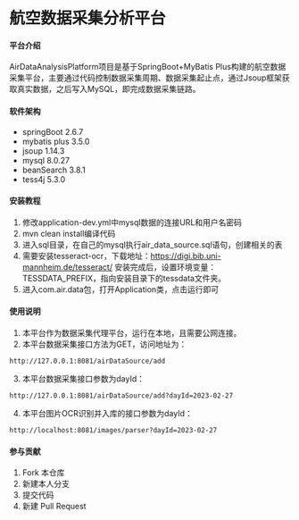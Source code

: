 # 航空数据采集分析平台

#### 平台介绍
AirDataAnalysisPlatform项目是基于SpringBoot+MyBatis Plus构建的航空数据采集平台，主要通过代码控制数据采集周期、数据采集起止点，通过Jsoup框架获取真实数据，之后写入MySQL，即完成数据采集链路。

#### 软件架构
- springBoot 2.6.7
- mybatis plus 3.5.0
- jsoup 1.14.3
- mysql 8.0.27
- beanSearch 3.8.1
- tess4j 5.3.0

#### 安装教程

1.  修改application-dev.yml中mysql数据的连接URL和用户名密码
2.  mvn clean install编译代码
3.  进入sql目录，在自己的mysql执行air_data_source.sql语句，创建相关的表
4.  需要安装tesseract-ocr，下载地址：https://digi.bib.uni-mannheim.de/tesseract/ 安装完成后，设置环境变量：TESSDATA_PREFIX，指向安装目录下的tessdata文件夹。
5.  进入com.air.data包，打开Application类，点击运行即可

#### 使用说明

1.  本平台作为数据采集代理平台，运行在本地，且需要公网连接。
2.  本平台数据采集接口方法为GET，访问地址为：
```shell
http://127.0.0.1:8081/airDataSource/add
```
3.  本平台数据采集接口参数为dayId：
```shell
http://127.0.0.1:8081/airDataSource/add?dayId=2023-02-27
```
4.  本平台图片OCR识别并入库的接口参数为dayId：
```shell
http://localhost:8081/images/parser?dayId=2023-02-27
```

#### 参与贡献

1.  Fork 本仓库
2.  新建本人分支
3.  提交代码
4.  新建 Pull Request